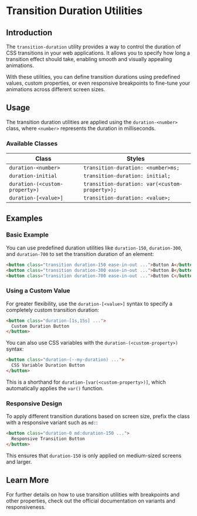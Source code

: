 # Transition Duration Utilities

## Introduction
The `transition-duration` utility provides a way to control the duration of CSS transitions in your web applications. It allows you to specify how long a transition effect should take, enabling smooth and visually appealing animations.

With these utilities, you can define transition durations using predefined values, custom properties, or even responsive breakpoints to fine-tune your animations across different screen sizes.

## Usage
The transition duration utilities are applied using the `duration-<number>` class, where `<number>` represents the duration in milliseconds.

### Available Classes
| Class                           | Styles                                      |
|---------------------------------|---------------------------------------------|
| `duration-<number>`             | `transition-duration: <number>ms;`         |
| `duration-initial`              | `transition-duration: initial;`            |
| `duration-(<custom-property>)`  | `transition-duration: var(<custom-property>);` |
| `duration-[<value>]`            | `transition-duration: <value>;`             |

## Examples

### Basic Example
You can use predefined duration utilities like `duration-150`, `duration-300`, and `duration-700` to set the transition duration of an element:

```html
<button class="transition duration-150 ease-in-out ...">Button A</button>
<button class="transition duration-300 ease-in-out ...">Button B</button>
<button class="transition duration-700 ease-in-out ...">Button C</button>
```

### Using a Custom Value
For greater flexibility, use the `duration-[<value>]` syntax to specify a completely custom transition duration:

```html
<button class="duration-[1s,15s] ...">
  Custom Duration Button
</button>
```

You can also use CSS variables with the `duration-(<custom-property>)` syntax:

```html
<button class="duration-(--my-duration) ...">
  CSS Variable Duration Button
</button>
```

This is a shorthand for `duration-[var(<custom-property>)]`, which automatically applies the `var()` function.

### Responsive Design
To apply different transition durations based on screen size, prefix the class with a responsive variant such as `md:`:

```html
<button class="duration-0 md:duration-150 ...">
  Responsive Transition Button
</button>
```

This ensures that `duration-150` is only applied on medium-sized screens and larger.

## Learn More
For further details on how to use transition utilities with breakpoints and other properties, check out the official documentation on variants and responsiveness.

